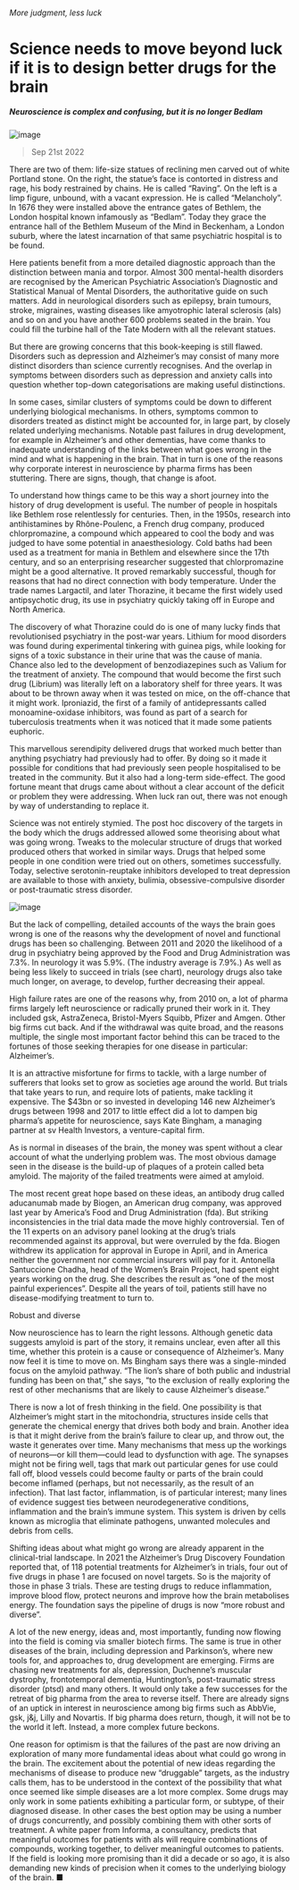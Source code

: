 ###### More judgment, less luck
# Science needs to move beyond luck if it is to design better drugs for the brain 
##### Neuroscience is complex and confusing, but it is no longer Bedlam 
![image](images/20220924_TQD002.jpg) 
> Sep 21st 2022 
There are two of them: life-size statues of reclining men carved out of white Portland stone. On the right, the statue’s face is contorted in distress and rage, his body restrained by chains. He is called “Raving”. On the left is a limp figure, unbound, with a vacant expression. He is called “Melancholy”. In 1676 they were installed above the entrance gates of Bethlem, the London hospital known infamously as “Bedlam”. Today they grace the entrance hall of the Bethlem Museum of the Mind in Beckenham, a London suburb, where the latest incarnation of that same psychiatric hospital is to be found.
Here patients benefit from a more detailed diagnostic approach than the distinction between mania and torpor. Almost 300 mental-health disorders are recognised by the American Psychiatric Association’s Diagnostic and Statistical Manual of Mental Disorders, the authoritative guide on such matters. Add in neurological disorders such as epilepsy, brain tumours, stroke, migraines, wasting diseases like amyotrophic lateral sclerosis (als) and so on and you have another 600 problems seated in the brain. You could fill the turbine hall of the Tate Modern with all the relevant statues.
But there are growing concerns that this book-keeping is still flawed. Disorders such as depression and Alzheimer’s may consist of many more distinct disorders than science currently recognises. And the overlap in symptoms between disorders such as depression and anxiety calls into question whether top-down categorisations are making useful distinctions. 
In some cases, similar clusters of symptoms could be down to different underlying biological mechanisms. In others, symptoms common to disorders treated as distinct might be accounted for, in large part, by closely related underlying mechanisms. Notable past failures in drug development, for example in Alzheimer’s and other dementias, have come thanks to inadequate understanding of the links between what goes wrong in the mind and what is happening in the brain. That in turn is one of the reasons why corporate interest in neuroscience by pharma firms has been stuttering. There are signs, though, that change is afoot. 
To understand how things came to be this way a short journey into the history of drug development is useful. The number of people in hospitals like Bethlem rose relentlessly for centuries. Then, in the 1950s, research into antihistamines by Rhône-Poulenc, a French drug company, produced chlorpromazine, a compound which appeared to cool the body and was judged to have some potential in anaesthesiology. Cold baths had been used as a treatment for mania in Bethlem and elsewhere since the 17th century, and so an enterprising researcher suggested that chlorpromazine might be a good alternative. It proved remarkably successful, though for reasons that had no direct connection with body temperature. Under the trade names Largactil, and later Thorazine, it became the first widely used antipsychotic drug, its use in psychiatry quickly taking off in Europe and North America. 

The discovery of what Thorazine could do is one of many lucky finds that revolutionised psychiatry in the post-war years. Lithium for mood disorders was found during experimental tinkering with guinea pigs, while looking for signs of a toxic substance in their urine that was the cause of mania. Chance also led to the development of benzodiazepines such as Valium for the treatment of anxiety. The compound that would become the first such drug (Librium) was literally left on a laboratory shelf for three years. It was about to be thrown away when it was tested on mice, on the off-chance that it might work. Iproniazid, the first of a family of antidepressants called monoamine-oxidase inhibitors, was found as part of a search for tuberculosis treatments when it was noticed that it made some patients euphoric. 
This marvellous serendipity delivered drugs that worked much better than anything psychiatry had previously had to offer. By doing so it made it possible for conditions that had previously seen people hospitalised to be treated in the community. But it also had a long-term side-effect. The good fortune meant that drugs came about without a clear account of the deficit or problem they were addressing. When luck ran out, there was not enough by way of understanding to replace it. 
Science was not entirely stymied. The post hoc discovery of the targets in the body which the drugs addressed allowed some theorising about what was going wrong. Tweaks to the molecular structure of drugs that worked produced others that worked in similar ways. Drugs that helped some people in one condition were tried out on others, sometimes successfully. Today, selective serotonin-reuptake inhibitors developed to treat depression are available to those with anxiety, bulimia, obsessive-compulsive disorder or post-traumatic stress disorder. 
![image](images/20220924_TQC839.png) 

But the lack of compelling, detailed accounts of the ways the brain goes wrong is one of the reasons why the development of novel and functional drugs has been so challenging. Between 2011 and 2020 the likelihood of a drug in psychiatry being approved by the Food and Drug Administration was 7.3%. In neurology it was 5.9%. (The industry average is 7.9%.) As well as being less likely to succeed in trials (see chart), neurology drugs also take much longer, on average, to develop, further decreasing their appeal.
High failure rates are one of the reasons why, from 2010 on, a lot of pharma firms largely left neuroscience or radically pruned their work in it. They included gsk, AstraZeneca, Bristol-Myers Squibb, Pfizer and Amgen. Other big firms cut back. And if the withdrawal was quite broad, and the reasons multiple, the single most important factor behind this can be traced to the fortunes of those seeking therapies for one disease in particular: Alzheimer’s. 
It is an attractive misfortune for firms to tackle, with a large number of sufferers that looks set to grow as societies age around the world. But trials that take years to run, and require lots of patients, make tackling it expensive. The $43bn or so invested in developing 146 new Alzheimer’s drugs between 1998 and 2017 to little effect did a lot to dampen big pharma’s appetite for neuroscience, says Kate Bingham, a managing partner at sv Health Investors, a venture-capital firm. 
As is normal in diseases of the brain, the money was spent without a clear account of what the underlying problem was. The most obvious damage seen in the disease is the build-up of plaques of a protein called beta amyloid. The majority of the failed treatments were aimed at amyloid. 
The most recent great hope based on these ideas, an antibody drug called aducanumab made by Biogen, an American drug company, was approved last year by America’s Food and Drug Administration (fda). But striking inconsistencies in the trial data made the move highly controversial. Ten of the 11 experts on an advisory panel looking at the drug’s trials recommended against its approval, but were overruled by the fda. Biogen withdrew its application for approval in Europe in April, and in America neither the government nor commercial insurers will pay for it. Antonella Santuccione Chadha, head of the Women’s Brain Project, had spent eight years working on the drug. She describes the result as “one of the most painful experiences”. Despite all the years of toil, patients still have no disease-modifying treatment to turn to. 
Robust and diverse
Now neuroscience has to learn the right lessons. Although genetic data suggests amyloid is part of the story, it remains unclear, even after all this time, whether this protein is a cause or consequence of Alzheimer’s. Many now feel it is time to move on. Ms Bingham says there was a single-minded focus on the amyloid pathway. “The lion’s share of both public and industrial funding has been on that,” she says, “to the exclusion of really exploring the rest of other mechanisms that are likely to cause Alzheimer’s disease.”
There is now a lot of fresh thinking in the field. One possibility is that Alzheimer’s might start in the mitochondria, structures inside cells that generate the chemical energy that drives both body and brain. Another idea is that it might derive from the brain’s failure to clear up, and throw out, the waste it generates over time. Many mechanisms that mess up the workings of neurons—or kill them—could lead to dysfunction with age. The synapses might not be firing well, tags that mark out particular genes for use could fall off, blood vessels could become faulty or parts of the brain could become inflamed (perhaps, but not necessarily, as the result of an infection). That last factor, inflammation, is of particular interest; many lines of evidence suggest ties between neurodegenerative conditions, inflammation and the brain’s immune system. This system is driven by cells known as microglia that eliminate pathogens, unwanted molecules and debris from cells. 
Shifting ideas about what might go wrong are already apparent in the clinical-trial landscape. In 2021 the Alzheimer’s Drug Discovery Foundation reported that, of 118 potential treatments for Alzheimer’s in trials, four out of five drugs in phase 1 are focused on novel targets. So is the majority of those in phase 3 trials. These are testing drugs to reduce inflammation, improve blood flow, protect neurons and improve how the brain metabolises energy. The foundation says the pipeline of drugs is now “more robust and diverse”. 
A lot of the new energy, ideas and, most importantly, funding now flowing into the field is coming via smaller biotech firms. The same is true in other diseases of the brain, including depression and Parkinson’s, where new tools for, and approaches to, drug development are emerging. Firms are chasing new treatments for als, depression, Duchenne’s muscular dystrophy, frontotemporal dementia, Huntington’s, post-traumatic stress disorder (ptsd) and many others. It would only take a few successes for the retreat of big pharma from the area to reverse itself. There are already signs of an uptick in interest in neuroscience among big firms such as AbbVie, gsk, j&amp;j, Lilly and Novartis. If big pharma does return, though, it will not be to the world it left. Instead, a more complex future beckons. 
One reason for optimism is that the failures of the past are now driving an exploration of many more fundamental ideas about what could go wrong in the brain. The excitement about the potential of new ideas regarding the mechanisms of disease to produce new “druggable” targets, as the industry calls them, has to be understood in the context of the possibility that what once seemed like simple diseases are a lot more complex. Some drugs may only work in some patients exhibiting a particular form, or subtype, of their diagnosed disease. In other cases the best option may be using a number of drugs concurrently, and possibly combining them with other sorts of treatment. A white paper from Informa, a consultancy, predicts that meaningful outcomes for patients with als will require combinations of compounds, working together, to deliver meaningful outcomes to patients. If the field is looking more promising than it did a decade or so ago, it is also demanding new kinds of precision when it comes to the underlying biology of the brain. ■
